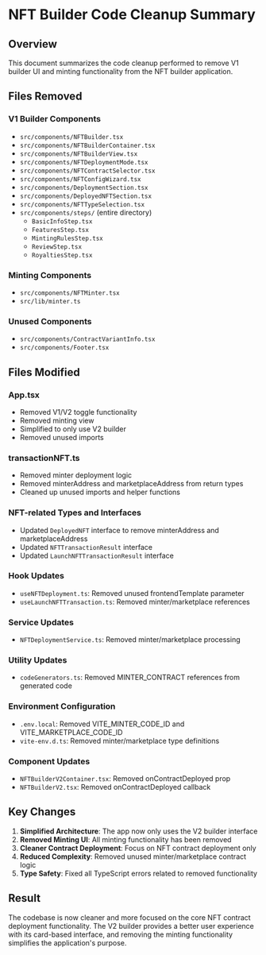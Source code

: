 # NFT Builder Code Cleanup Summary

## Overview
This document summarizes the code cleanup performed to remove V1 builder UI and minting functionality from the NFT builder application.

## Files Removed

### V1 Builder Components
- `src/components/NFTBuilder.tsx`
- `src/components/NFTBuilderContainer.tsx`
- `src/components/NFTBuilderView.tsx`
- `src/components/NFTDeploymentMode.tsx`
- `src/components/NFTContractSelector.tsx`
- `src/components/NFTConfigWizard.tsx`
- `src/components/DeploymentSection.tsx`
- `src/components/DeployedNFTSection.tsx`
- `src/components/NFTTypeSelection.tsx`
- `src/components/steps/` (entire directory)
  - `BasicInfoStep.tsx`
  - `FeaturesStep.tsx`
  - `MintingRulesStep.tsx`
  - `ReviewStep.tsx`
  - `RoyaltiesStep.tsx`

### Minting Components
- `src/components/NFTMinter.tsx`
- `src/lib/minter.ts`

### Unused Components
- `src/components/ContractVariantInfo.tsx`
- `src/components/Footer.tsx`

## Files Modified

### App.tsx
- Removed V1/V2 toggle functionality
- Removed minting view
- Simplified to only use V2 builder
- Removed unused imports

### transactionNFT.ts
- Removed minter deployment logic
- Removed minterAddress and marketplaceAddress from return types
- Cleaned up unused imports and helper functions

### NFT-related Types and Interfaces
- Updated `DeployedNFT` interface to remove minterAddress and marketplaceAddress
- Updated `NFTTransactionResult` interface
- Updated `LaunchNFTTransactionResult` interface

### Hook Updates
- `useNFTDeployment.ts`: Removed unused frontendTemplate parameter
- `useLaunchNFTTransaction.ts`: Removed minter/marketplace references

### Service Updates
- `NFTDeploymentService.ts`: Removed minter/marketplace processing

### Utility Updates
- `codeGenerators.ts`: Removed MINTER_CONTRACT references from generated code

### Environment Configuration
- `.env.local`: Removed VITE_MINTER_CODE_ID and VITE_MARKETPLACE_CODE_ID
- `vite-env.d.ts`: Removed minter/marketplace type definitions

### Component Updates
- `NFTBuilderV2Container.tsx`: Removed onContractDeployed prop
- `NFTBuilderV2.tsx`: Removed onContractDeployed callback

## Key Changes

1. **Simplified Architecture**: The app now only uses the V2 builder interface
2. **Removed Minting UI**: All minting functionality has been removed
3. **Cleaner Contract Deployment**: Focus on NFT contract deployment only
4. **Reduced Complexity**: Removed unused minter/marketplace contract logic
5. **Type Safety**: Fixed all TypeScript errors related to removed functionality

## Result

The codebase is now cleaner and more focused on the core NFT contract deployment functionality. The V2 builder provides a better user experience with its card-based interface, and removing the minting functionality simplifies the application's purpose.
